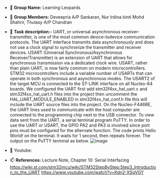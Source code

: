 - 👋 **Group Name:** Learning Leopards
- 👀 **Group Members:** Deveepria A/P Sankaran, Nur Irdina binti Mohd Shahrir, Thulasy A/P Chandran
- 🌱 **Task description:-** UART, or universal asynchronous receiver-transmitter, is one of the most common device-todevice communication protocols.
The UART interface transmits data asynchronously and does not use a clock signal to
synchronize the transmitter and receiver devices. USART (Universal Synchronous/Asynchronous Receiver/Transmitter) is an extension of UART
that allows for synchronous transmission via a dedicated clock wire. USART, rather than plain
UART, is now fairly common on modern microcontrollers. STM32 microcontrollers include a variable number of USARTs that can operate in both synchronous and asynchronous modes. The USART2 of the target MCU is connected to the ST-LINK interface on all Nucleo-64 boards. We configured the UART first add stm32f4xx_hal_uart.c and stm32f4xx_hal_uart.h files into the project then uncomment the HAL_UART_MODULE_ENABLED in stm32f4xx_hal_conf.h file this will include
the UART source files into the project. On the Nucleo-F446RE, the UART lines used to communicate with the host computer are connected to the programming chip next to the USB connector. To view data sent from the UART, a serial terminal program PuTTY. In order to use the UART or USART, the GPIO PA2 and PA3 is involved since port pins must be configured for the alternate function. The code prints Hello World! on the terminal. It waits for 1 second, then repeats forever. The output on the PuTTY terminal as below.
![image](https://user-images.githubusercontent.com/92903308/211154410-f7a135f4-aed7-4a74-815b-35996fa53933.png)

- 💞️ Youtube:
- 📫 **References:** Lecture Note, Chapter 10: Serial Interfacing https://wiki.st.com/stm32mcu/wiki/STM32StepByStep:Step3_Introduction_to_the_UART https://www.youtube.com/watch?v=Kdn2-XSqVGY
